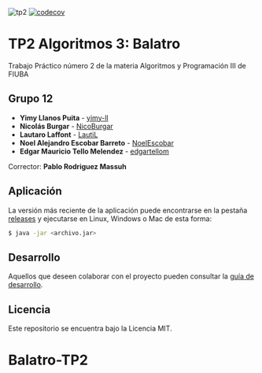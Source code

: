 ![tp2](https://github.com/fiuba/algo3_proyecto_base_tp2/actions/workflows/build.yml/badge.svg) [![codecov](https://codecov.io/gh/fiuba/algo3_proyecto_base_tp2/branch/master/graph/badge.svg)](https://codecov.io/gh/fiuba/algo3_proyecto_base_tp2)

# TP2 Algoritmos 3: Balatro 

Trabajo Práctico número 2 de la materia Algoritmos y Programación III de FIUBA

## Grupo 12

* **Yimy Llanos Puita** - [yimy-ll](https://github.com/yimy-ll)
* **Nicolás Burgar** - [NicoBurgar](https://github.com/NicoBurgar)
* **Lautaro Laffont** - [LautiL](https://github.com/LautiL)
* **Noel Alejandro Escobar Barreto** - [NoelEscobar](https://github.com/NoelEscobar)
* **Edgar Mauricio Tello Melendez** - [edgartellom](https://github.com/edgartellom)

Corrector: **Pablo Rodriguez Massuh**

## Aplicación

La versión más reciente de la aplicación puede encontrarse en la pestaña [releases](https://github.com/fiuba/algo3_proyecto_base_tp2/releases/latest) y ejecutarse en Linux, Windows o Mac de esta forma:

```bash
$ java -jar <archivo.jar>
```

## Desarrollo

Aquellos que deseen colaborar con el proyecto pueden consultar la [guía de desarrollo](./docs/Desarrollo.md).

## Licencia

Este repositorio se encuentra bajo la Licencia MIT.
# Balatro-TP2
